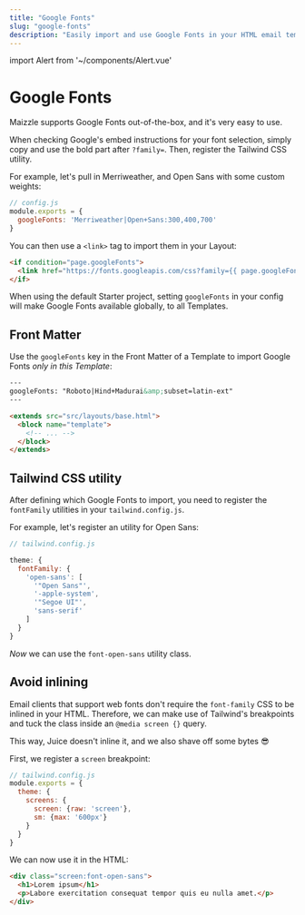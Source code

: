 ```yaml
---
title: "Google Fonts"
slug: "google-fonts"
description: "Easily import and use Google Fonts in your HTML email templates"
---
```


import Alert from '~/components/Alert.vue'

# Google Fonts

Maizzle supports Google Fonts out-of-the-box, and it's very easy to use. 

When checking Google's embed instructions for your font selection, simply copy and use the bold part after `?family=`. Then, register the Tailwind CSS utility.

For example, let's pull in Merriweather, and Open Sans with some custom weights:

```js
// config.js
module.exports = {
  googleFonts: 'Merriweather|Open+Sans:300,400,700'
}
```

You can then use a `<link>` tag to import them in your Layout:

```html
<if condition="page.googleFonts">
  <link href="https://fonts.googleapis.com/css?family={{ page.googleFonts }}" rel="stylesheet" media="screen">
</if>
```

<alert>When using the default Starter project, setting <code>googleFonts</code> in your config will make Google Fonts available globally, to all Templates.</alert>

## Front Matter

Use the `googleFonts` key in the Front Matter of a Template to import Google Fonts _only in this Template_:

```html
---
googleFonts: "Roboto|Hind+Madurai&amp;subset=latin-ext"
---

<extends src="src/layouts/base.html">
  <block name="template">
    <!-- ... -->
  </block>
</extends>
```

## Tailwind CSS utility

After defining which Google Fonts to import, you need to register the `fontFamily` utilities in your `tailwind.config.js`.

For example, let's register an utility for Open Sans:

```js
// tailwind.config.js

theme: {
  fontFamily: {
    'open-sans': [
      '"Open Sans"',
      '-apple-system',
      '"Segoe UI"',
      'sans-serif'
    ]
  }
}
```

_Now_ we can use the `font-open-sans` utility class.

## Avoid inlining

Email clients that support web fonts don't require the `font-family` CSS to be inlined in your HTML. 
Therefore, we can make use of Tailwind's breakpoints and tuck the class inside an `@media screen {}` query. 

This way, Juice doesn't inline it, and we also shave off some bytes 😎

First, we register a `screen` breakpoint:

```js
// tailwind.config.js
module.exports = {
  theme: {
    screens: {
      screen: {raw: 'screen'},
      sm: {max: '600px'}
    }
  }
}
```

We can now use it in the HTML:

```html
<div class="screen:font-open-sans">
  <h1>Lorem ipsum</h1>
  <p>Labore exercitation consequat tempor quis eu nulla amet.</p>
</div>
```
